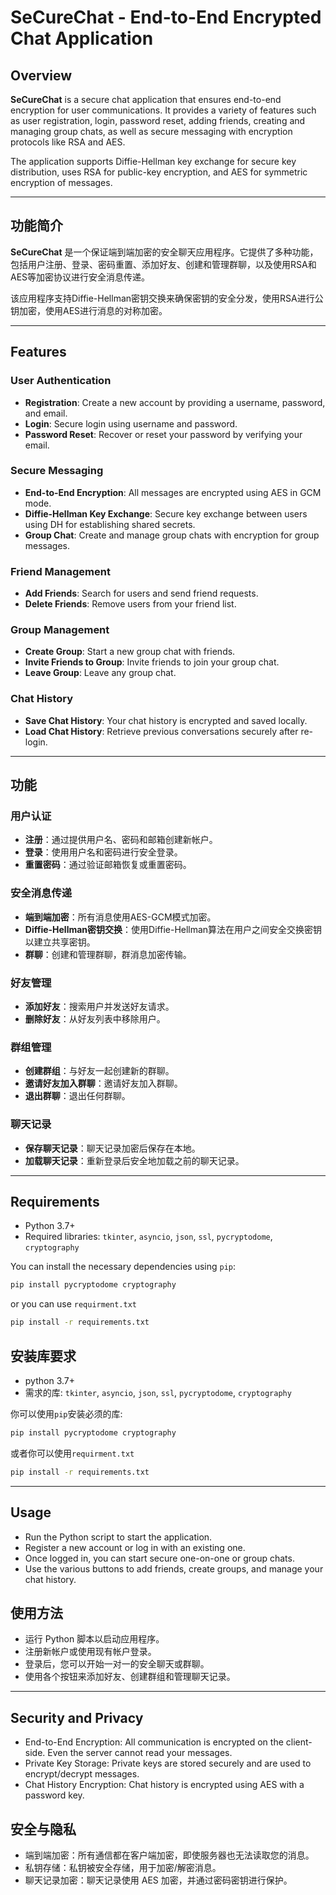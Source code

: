 # SeCureChat - End-to-End Encrypted Chat Application

## Overview

**SeCureChat** is a secure chat application that ensures end-to-end encryption for user communications. It provides a variety of features such as user registration, login, password reset, adding friends, creating and managing group chats, as well as secure messaging with encryption protocols like RSA and AES. 

The application supports Diffie-Hellman key exchange for secure key distribution, uses RSA for public-key encryption, and AES for symmetric encryption of messages.

---

## 功能简介

**SeCureChat** 是一个保证端到端加密的安全聊天应用程序。它提供了多种功能，包括用户注册、登录、密码重置、添加好友、创建和管理群聊，以及使用RSA和AES等加密协议进行安全消息传递。

该应用程序支持Diffie-Hellman密钥交换来确保密钥的安全分发，使用RSA进行公钥加密，使用AES进行消息的对称加密。

---

## Features

### User Authentication
- **Registration**: Create a new account by providing a username, password, and email.
- **Login**: Secure login using username and password.
- **Password Reset**: Recover or reset your password by verifying your email.

### Secure Messaging
- **End-to-End Encryption**: All messages are encrypted using AES in GCM mode.
- **Diffie-Hellman Key Exchange**: Secure key exchange between users using DH for establishing shared secrets.
- **Group Chat**: Create and manage group chats with encryption for group messages.

### Friend Management
- **Add Friends**: Search for users and send friend requests.
- **Delete Friends**: Remove users from your friend list.

### Group Management
- **Create Group**: Start a new group chat with friends.
- **Invite Friends to Group**: Invite friends to join your group chat.
- **Leave Group**: Leave any group chat.

### Chat History
- **Save Chat History**: Your chat history is encrypted and saved locally.
- **Load Chat History**: Retrieve previous conversations securely after re-login.

---

## 功能

### 用户认证
- **注册**：通过提供用户名、密码和邮箱创建新帐户。
- **登录**：使用用户名和密码进行安全登录。
- **重置密码**：通过验证邮箱恢复或重置密码。

### 安全消息传递
- **端到端加密**：所有消息使用AES-GCM模式加密。
- **Diffie-Hellman密钥交换**：使用Diffie-Hellman算法在用户之间安全交换密钥以建立共享密钥。
- **群聊**：创建和管理群聊，群消息加密传输。

### 好友管理
- **添加好友**：搜索用户并发送好友请求。
- **删除好友**：从好友列表中移除用户。

### 群组管理
- **创建群组**：与好友一起创建新的群聊。
- **邀请好友加入群聊**：邀请好友加入群聊。
- **退出群聊**：退出任何群聊。

### 聊天记录
- **保存聊天记录**：聊天记录加密后保存在本地。
- **加载聊天记录**：重新登录后安全地加载之前的聊天记录。

---

## Requirements

- Python 3.7+
- Required libraries: `tkinter`, `asyncio`, `json`, `ssl`, `pycryptodome`, `cryptography`

You can install the necessary dependencies using `pip`:

```bash
pip install pycryptodome cryptography
```
or you can use `requirment.txt`

```bash
pip install -r requirements.txt
```
## 安装库要求

- python 3.7+
- 需求的库: `tkinter`, `asyncio`, `json`, `ssl`, `pycryptodome`, `cryptography`

你可以使用`pip`安装必须的库:

```bash
pip install pycryptodome cryptography
```
或者你可以使用`requirment.txt`

```bash
pip install -r requirements.txt
```

---
## Usage
- Run the Python script to start the application.
- Register a new account or log in with an existing one.
- Once logged in, you can start secure one-on-one or group chats.
- Use the various buttons to add friends, create groups, and manage your chat history.

## 使用方法
- 运行 Python 脚本以启动应用程序。
- 注册新帐户或使用现有帐户登录。
- 登录后，您可以开始一对一的安全聊天或群聊。
- 使用各个按钮来添加好友、创建群组和管理聊天记录。

---
## Security and Privacy
- End-to-End Encryption: All communication is encrypted on the client-side. Even the server cannot read your messages.
- Private Key Storage: Private keys are stored securely and are used to encrypt/decrypt messages.
- Chat History Encryption: Chat history is encrypted using AES with a password key.

## 安全与隐私
- 端到端加密：所有通信都在客户端加密，即使服务器也无法读取您的消息。
- 私钥存储：私钥被安全存储，用于加密/解密消息。
- 聊天记录加密：聊天记录使用 AES 加密，并通过密码密钥进行保护。
